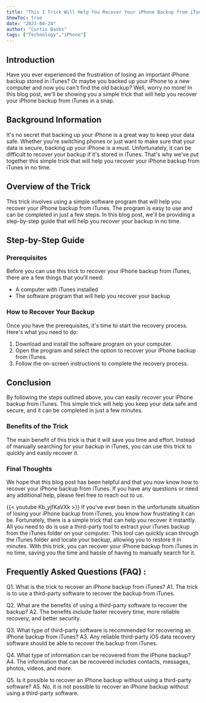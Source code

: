 ```yaml
---
title: "This 1 Trick Will Help You Recover Your iPhone Backup from iTunes Instantly!"
ShowToc: true 
date: "2023-04-24"
author: "Curtis Banks" 
tags: ["Technology","iPhone"]
---
```

## Introduction

Have you ever experienced the frustration of losing an important iPhone backup stored in iTunes? Or maybe you backed up your iPhone to a new computer and now you can't find the old backup? Well, worry no more! In this blog post, we'll be showing you a simple trick that will help you recover your iPhone backup from iTunes in a snap.

## Background Information

It's no secret that backing up your iPhone is a great way to keep your data safe. Whether you're switching phones or just want to make sure that your data is secure, backing up your iPhone is a must. Unfortunately, it can be difficult to recover your backup if it's stored in iTunes. That's why we've put together this simple trick that will help you recover your iPhone backup from iTunes in no time.

## Overview of the Trick

This trick involves using a simple software program that will help you recover your iPhone backup from iTunes. The program is easy to use and can be completed in just a few steps. In this blog post, we'll be providing a step-by-step guide that will help you recover your backup in no time.

## Step-by-Step Guide

### Prerequisites

Before you can use this trick to recover your iPhone backup from iTunes, there are a few things that you'll need:

- A computer with iTunes installed
- The software program that will help you recover your backup

### How to Recover Your Backup

Once you have the prerequisites, it's time to start the recovery process. Here's what you need to do:

1. Download and install the software program on your computer.
2. Open the program and select the option to recover your iPhone backup from iTunes.
3. Follow the on-screen instructions to complete the recovery process.

## Conclusion

By following the steps outlined above, you can easily recover your iPhone backup from iTunes. This simple trick will help you keep your data safe and secure, and it can be completed in just a few minutes.

### Benefits of the Trick

The main benefit of this trick is that it will save you time and effort. Instead of manually searching for your backup in iTunes, you can use this trick to quickly and easily recover it.

### Final Thoughts

We hope that this blog post has been helpful and that you now know how to recover your iPhone backup from iTunes. If you have any questions or need any additional help, please feel free to reach out to us.

{{< youtube Kb_yjfKaVXk >}} 
If you've ever been in the unfortunate situation of losing your iPhone backup from iTunes, you know how frustrating it can be. Fortunately, there is a simple trick that can help you recover it instantly. All you need to do is use a third-party tool to extract your iTunes backup from the iTunes folder on your computer. This tool can quickly scan through the iTunes folder and locate your backup, allowing you to restore it in minutes. With this trick, you can recover your iPhone backup from iTunes in no time, saving you the time and hassle of having to manually search for it.

## Frequently Asked Questions (FAQ) :
Q1. What is the trick to recover an iPhone backup from iTunes?
A1. The trick is to use a third-party software to recover the backup from iTunes.

Q2. What are the benefits of using a third-party software to recover the backup?
A2. The benefits include faster recovery time, more reliable recovery, and better security.

Q3. What type of third-party software is recommended for recovering an iPhone backup from iTunes?
A3. Any reliable third-party iOS data recovery software should be able to recover the backup from iTunes.

Q4. What type of information can be recovered from the iPhone backup?
A4. The information that can be recovered includes contacts, messages, photos, videos, and more.

Q5. Is it possible to recover an iPhone backup without using a third-party software?
A5. No, it is not possible to recover an iPhone backup without using a third-party software.


